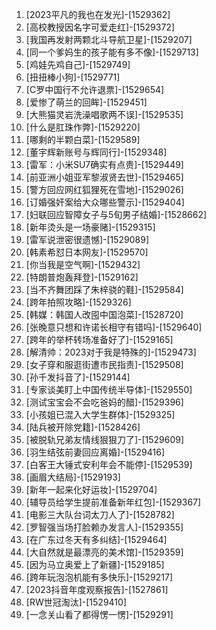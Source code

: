 
1. [2023平凡的我也在发光]-[1529362]
1. [高校教授因名字可爱走红]-[1529372]
1. [我国再发射两颗北斗导航卫星]-[1529207]
1. [同一个爹妈生的孩子能有多不像]-[1529713]
1. [鸡娃先鸡自己]-[1529749]
1. [扭扭棒小狗]-[1529771]
1. [C罗中国行不允许退票]-[1529654]
1. [爱惨了萌兰的回眸]-[1529451]
1. [大熊猫灵岩洗澡唱歌两不误]-[1529535]
1. [什么是肛珠作弊]-[1529220]
1. [哪剩的半颗白菜]-[1529589]
1. [董宇辉新账号与辉同行]-[1529348]
1. [雷军：小米SU7确实有点贵]-[1529449]
1. [前亚洲小姐亚军黎淑贤去世]-[1529465]
1. [警方回应网红狐狸死在雪地]-[1529026]
1. [订婚强奸案给大众哪些警示]-[1529404]
1. [妇联回应智障女子与5旬男子结婚]-[1528662]
1. [新年烫头是一场豪赌]-[1529315]
1. [雷军说泄密很遗憾]-[1529089]
1. [韩素希怼日本网友]-[1529570]
1. [你当我是空气啊]-[1529432]
1. [特朗普炮轰拜登]-[1529162]
1. [当不齐舞团踩了朱梓骁的鞋]-[1529584]
1. [跨年拍照攻略]-[1529326]
1. [韩媒：韩国人改囤中国泡菜]-[1528720]
1. [张晚意只想和许诺长相守有错吗]-[1529640]
1. [跨年的举杯转场准备好了]-[1529165]
1. [解清帅：2023对于我是特殊的]-[1529473]
1. [女子穿和服逛街遭市民指责]-[1529508]
1. [孙千发抖音了]-[1529144]
1. [专家谈美盯上中国传统半导体]-[1529550]
1. [测试宝宝会不会吃爸妈的醋]-[1529396]
1. [小孩姐已混入大学生群体]-[1529325]
1. [陆兵被开除党籍]-[1528426]
1. [被脱轨兄弟友情线狠狠刀了]-[1529609]
1. [羽生结弦前妻回应离婚]-[1529416]
1. [白客王大锤式安利年会不能停]-[1529539]
1. [画眉大结局]-[1529193]
1. [新年一起来化好运妆]-[1529704]
1. [辅导员给学生提前准备新年红包]-[1529367]
1. [电影三大队台词太刀人了]-[1528782]
1. [罗智强当场打脸赖办发言人]-[1529355]
1. [在广东过冬天有多纠结]-[1529464]
1. [大自然就是最漂亮的美术馆]-[1529359]
1. [因为马立奥爱上了新疆]-[1529185]
1. [跨年玩泡泡机能有多快乐]-[1529217]
1. [2023抖音年度观察报告]-[1527861]
1. [RW世冠淘汰]-[1529410]
1. [一念关山看了都得愣一愣]-[1529291]